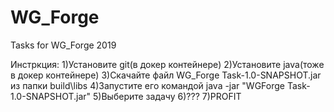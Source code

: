 # WG_Forge
Tasks for WG_Forge 2019

Инстркция:
1)Установите git(в докер контейнере)
2)Установите java(тоже в докер контейнере)
3)Скачайте файл WG_Forge Task-1.0-SNAPSHOT.jar из папки build\libs
4)Запустите его командой java -jar "WGForge Task-1.0-SNAPSHOT.jar"
5)Выберите задачу
6)???
7)PROFIT
